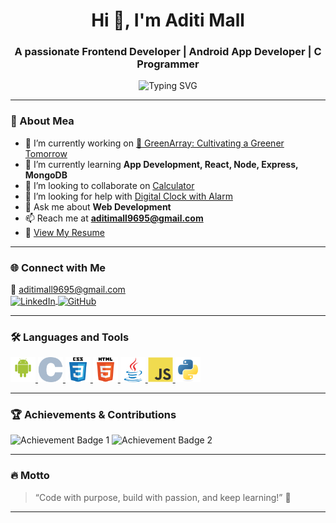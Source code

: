 
<h1 align="center">Hi 👋, I'm Aditi Mall</h1>
<h3 align="center">A passionate Frontend Developer | Android App Developer | C Programmer</h3>

<p align="center">
  <img src="https://readme-typing-svg.demolab.com?font=Fira+Code&size=22&pause=1000&color=00BFFF&width=435&lines=Frontend+Developer;C%2B%2B+%26+DSA+Enthusiast;Android+App+Developer;Always+Learning+%F0%9F%92%AB" alt="Typing SVG" />
</p>

---

### 🚀 About Mea

- 🔭 I’m currently working on [🌿 GreenArray: Cultivating a Greener Tomorrow](https://lustrous-banoffee-694ef6.netlify.app/)  
- 🌱 I’m currently learning **App Development, React, Node, Express, MongoDB**  
- 👯 I’m looking to collaborate on [Calculator](https://github.com/Aditimall-gif/Calculator.git)  
- 🤝 I’m looking for help with [Digital Clock with Alarm](https://vinayakpandeycode.github.io/Digital_Clock/)  
- 💬 Ask me about **Web Development**  
- 📫 Reach me at **[aditimall9695@gmail.com](mailto:aditimall9695@gmail.com)**  
- 📄 [View My Resume](https://drive.google.com/file/d/1d9O8oZLRn9rnjCHvq341hENzBSIoeDWD/view?usp=sharing)

---

### 🌐 Connect with Me

<p align="left">
  📧 <a href="mailto:aditimall9695@gmail.com">aditimall9695@gmail.com</a><br>
  <a href="https://www.linkedin.com/in/aditi-mall-27658b28a" target="_blank">
    <img align="center" src="https://raw.githubusercontent.com/rahuldkjain/github-profile-readme-generator/master/src/images/icons/Social/linked-in-alt.svg" alt="LinkedIn" height="30" width="40" />
  </a>
  <a href="https://github.com/Aditimall-gif" target="_blank">
    <img align="center" src="https://raw.githubusercontent.com/rahuldkjain/github-profile-readme-generator/master/src/images/icons/Social/github.svg" alt="GitHub" height="30" width="40" />
  </a>
</p>

---

### 🛠️ Languages and Tools

<p align="left">
  <a href="https://developer.android.com" target="_blank" rel="noreferrer">
    <img src="https://raw.githubusercontent.com/devicons/devicon/master/icons/android/android-original-wordmark.svg" alt="android" width="40" height="40"/>
  </a>
  <a href="https://www.cprogramming.com/" target="_blank" rel="noreferrer">
    <img src="https://raw.githubusercontent.com/devicons/devicon/master/icons/c/c-original.svg" alt="c" width="40" height="40"/>
  </a>
  <a href="https://www.w3schools.com/css/" target="_blank" rel="noreferrer">
    <img src="https://raw.githubusercontent.com/devicons/devicon/master/icons/css3/css3-original-wordmark.svg" alt="css3" width="40" height="40"/>
  </a>
  <a href="https://www.w3.org/html/" target="_blank" rel="noreferrer">
    <img src="https://raw.githubusercontent.com/devicons/devicon/master/icons/html5/html5-original-wordmark.svg" alt="html5" width="40" height="40"/>
  </a>
  <a href="https://www.java.com" target="_blank" rel="noreferrer">
    <img src="https://raw.githubusercontent.com/devicons/devicon/master/icons/java/java-original.svg" alt="java" width="40" height="40"/>
  </a>
  <a href="https://developer.mozilla.org/en-US/docs/Web/JavaScript" target="_blank" rel="noreferrer">
    <img src="https://raw.githubusercontent.com/devicons/devicon/master/icons/javascript/javascript-original.svg" alt="javascript" width="40" height="40"/>
  </a>
  <a href="https://www.python.org" target="_blank" rel="noreferrer">
    <img src="https://raw.githubusercontent.com/devicons/devicon/master/icons/python/python-original.svg" alt="python" width="40" height="40"/>
  </a>
</p>

---

### 🏆 Achievements & Contributions

<img src="https://github.com/user-attachments/assets/c20dd437-d297-4275-9ca8-b34fe9bdcc6e" alt="Achievement Badge 1" width="200"/>  
<img src="https://github.com/user-attachments/assets/f0f8a9d9-4fa4-4af4-b871-84f7c7272852" alt="Achievement Badge 2" width="200"/>  

---

### 🔥 Motto

> “Code with purpose, build with passion, and keep learning!” 💪

---
